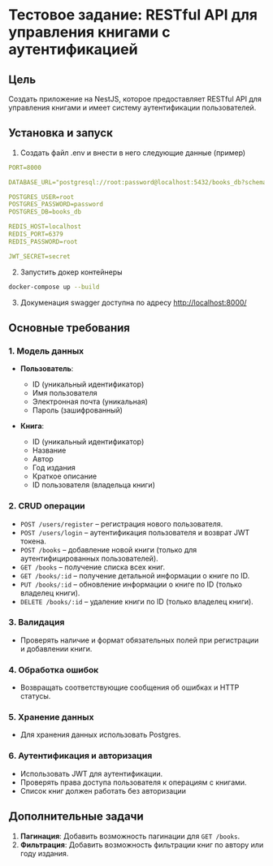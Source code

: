 # Тестовое задание: RESTful API для управления книгами с аутентификацией

## Цель

Создать приложение на NestJS, которое предоставляет RESTful API для управления книгами и имеет систему аутентификации пользователей.

## Установка и запуск

1. Создать файл .env и внести в него следующие данные (пример)
```yaml
PORT=8000

DATABASE_URL="postgresql://root:password@localhost:5432/books_db?schema=public"

POSTGRES_USER=root
POSTGRES_PASSWORD=password
POSTGRES_DB=books_db

REDIS_HOST=localhost
REDIS_PORT=6379
REDIS_PASSWORD=root

JWT_SECRET=secret
```
2. Запустить докер контейнеры
```bash
docker-compose up --build
```
3. Докуменация swagger доступна по адресу [http://localhost:8000/](http://localhost:8000/)


## Основные требования

### 1. Модель данных

- **Пользователь**:
    - ID (уникальный идентификатор)
    - Имя пользователя
    - Электронная почта (уникальная)
    - Пароль (зашифрованный)

- **Книга**:
    - ID (уникальный идентификатор)
    - Название
    - Автор
    - Год издания
    - Краткое описание
    - ID пользователя (владельца книги)

### 2. CRUD операции

- `POST /users/register` – регистрация нового пользователя.
- `POST /users/login` – аутентификация пользователя и возврат JWT токена.
- `POST /books` – добавление новой книги (только для аутентифицированных пользователей).
- `GET /books` – получение списка всех книг.
- `GET /books/:id` – получение детальной информации о книге по ID.
- `PUT /books/:id` – обновление информации о книге по ID (только владелец книги).
- `DELETE /books/:id` – удаление книги по ID (только владелец книги).

### 3. Валидация

- Проверять наличие и формат обязательных полей при регистрации и добавлении книги.

### 4. Обработка ошибок

- Возвращать соответствующие сообщения об ошибках и HTTP статусы.

### 5. Хранение данных

- Для хранения данных использовать Postgres.

### 6. Аутентификация и авторизация

- Использовать JWT для аутентификации.
- Проверять права доступа пользователя к операциям с книгами.
- Список книг должен работать без авторизации

## Дополнительные задачи

1. **Пагинация**: Добавить возможность пагинации для `GET /books`.
2. **Фильтрация**: Добавить возможность фильтрации книг по автору или году издания.

